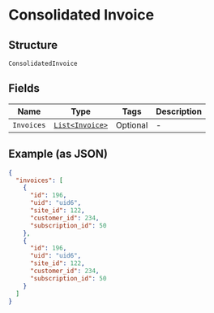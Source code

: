 
# Consolidated Invoice

## Structure

`ConsolidatedInvoice`

## Fields

| Name | Type | Tags | Description |
|  --- | --- | --- | --- |
| `Invoices` | [`List<Invoice>`](../../doc/models/invoice.md) | Optional | - |

## Example (as JSON)

```json
{
  "invoices": [
    {
      "id": 196,
      "uid": "uid6",
      "site_id": 122,
      "customer_id": 234,
      "subscription_id": 50
    },
    {
      "id": 196,
      "uid": "uid6",
      "site_id": 122,
      "customer_id": 234,
      "subscription_id": 50
    }
  ]
}
```


